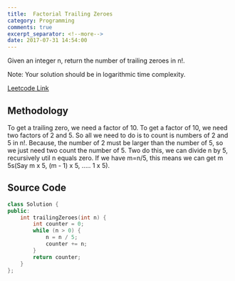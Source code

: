 ```yaml
---
title:  Factorial Trailing Zeroes
category: Programming
comments: true
excerpt_separator: <!--more-->
date: 2017-07-31 14:54:00
---
```

Given an integer n, return the number of trailing zeroes in n!.

Note: Your solution should be in logarithmic time complexity.
<!--more-->

[Leetcode Link](https://leetcode.com/problems/factorial-trailing-zeroes)

## Methodology
To get a trailing zero, we need a factor of 10. To get a factor of 10, we need two factors of 2 and 5. So all we need to do is to count is numbers of 2 and 5 in n!. Because, the number of 2 must be larger than the number of 5, so we just need two count the number of 5. Two do this, we can divide n by 5, recursively util n equals zero. If we have m=n/5, this means we can get m 5s(Say m x 5, (m - 1) x 5, ..... 1 x 5). 

## Source Code
```C++
class Solution {
public:
    int trailingZeroes(int n) {
        int counter = 0;
        while (n > 0) {
            n = n / 5;
            counter += n;
        }
        return counter;
    }
};
```
